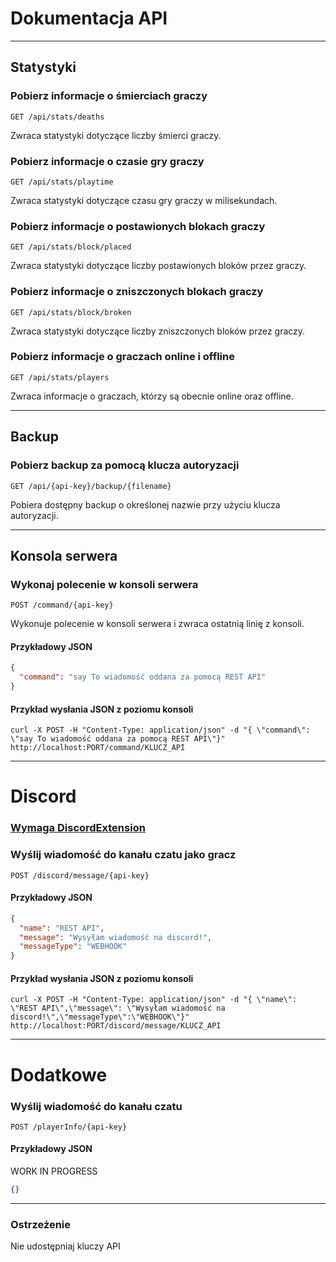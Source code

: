 # Dokumentacja API

---
## Statystyki

### Pobierz informacje o śmierciach graczy

```
GET /api/stats/deaths
```

Zwraca statystyki dotyczące liczby śmierci graczy.

### Pobierz informacje o czasie gry graczy

```
GET /api/stats/playtime
```

Zwraca statystyki dotyczące czasu gry graczy w milisekundach.

### Pobierz informacje o postawionych blokach graczy

```
GET /api/stats/block/placed
```

Zwraca statystyki dotyczące liczby postawionych bloków przez graczy.

### Pobierz informacje o zniszczonych blokach graczy

```
GET /api/stats/block/broken
```

Zwraca statystyki dotyczące liczby zniszczonych bloków przez graczy.

### Pobierz informacje o graczach online i offline

```
GET /api/stats/players
```

Zwraca informacje o graczach, którzy są obecnie online oraz offline.

---

## Backup

### Pobierz backup za pomocą klucza autoryzacji

```
GET /api/{api-key}/backup/{filename}
```

Pobiera dostępny backup o określonej nazwie przy użyciu klucza autoryzacji.

---
## Konsola serwera

### Wykonaj polecenie w konsoli serwera

```
POST /command/{api-key}
```

Wykonuje polecenie w konsoli serwera i zwraca ostatnią linię z konsoli.

#### Przykładowy JSON

```json
{
  "command": "say To wiadomość oddana za pomocą REST API"
}
```

#### Przykład wysłania JSON z poziomu konsoli

```
curl -X POST -H "Content-Type: application/json" -d "{ \"command\": \"say To wiadomość oddana za pomocą REST API\"}" http://localhost:PORT/command/KLUCZ_API
```

---

# Discord

### <u>**Wymaga [DiscordExtension](..%2FDiscordExtension)**</u>

### Wyślij wiadomość do kanału czatu jako gracz

```
POST /discord/message/{api-key}
```

#### Przykładowy JSON

```json
{
  "name": "REST API",
  "message": "Wysyłam wiadomość na discord!",
  "messageType": "WEBHOOK"
}
```
#### Przykład wysłania JSON z poziomu konsoli

```
curl -X POST -H "Content-Type: application/json" -d "{ \"name\": \"REST API\",\"message\": \"Wysyłam wiadomość na discord!\",\"messageType\":\"WEBHOOK\"}" http://localhost:PORT/discord/message/KLUCZ_API
```

---

# Dodatkowe

### Wyślij wiadomość do kanału czatu

```
POST /playerInfo/{api-key}
```

#### Przykładowy JSON

WORK IN PROGRESS

```json
{}
```

---

### Ostrzeżenie

Nie udostępniaj kluczy API
